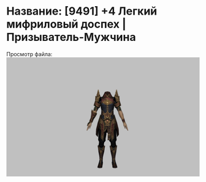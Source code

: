 # Название: [9491] +4 Легкий мифриловый доспех | Призыватель-Мужчина

Просмотр файла:
![p080021.png](p080021.png)